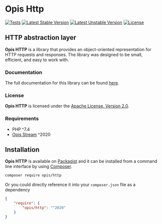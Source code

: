 Opis Http
=========
[![Tests](https://github.com/opis/http/workflows/Tests/badge.svg)](https://github.com/opis/http/actions)
[![Latest Stable Version](https://poser.pugx.org/opis/http/version.png)](https://packagist.org/packages/opis/http)
[![Latest Unstable Version](https://poser.pugx.org/opis/http/v/unstable.png)](https://packagist.org/packages/opis/http)
[![License](https://poser.pugx.org/opis/http/license.png)](https://packagist.org/packages/opis/http)

HTTP abstraction layer
---------------------
**Opis HTTP** is a library that provides an object-oriented representation for HTTP requests and responses.
The library was designed to be small, efficient, and easy to work with.

### Documentation

The full documentation for this library can be found [here][documentation].

### License

**Opis HTTP** is licensed under the [Apache License, Version 2.0][license].

### Requirements

* PHP ^7.4
* [Opis Stream] ^2020

## Installation

**Opis HTTP** is available on [Packagist] and it can be installed from a 
command line interface by using [Composer]. 

```bash
composer require opis/http
```

Or you could directly reference it into your `composer.json` file as a dependency

```json
{
    "require": {
        "opis/http": "^2020"
    }
}
```

[documentation]: https://www.opis.io/http
[license]: https://www.apache.org/licenses/LICENSE-2.0 "Apache License"
[Packagist]: https://packagist.org/packages/opis/http "Packagist"
[Composer]: https://getcomposer.org "Composer"
[Opis Stream]: https://github.com/opis/stream "Opis Stream"
